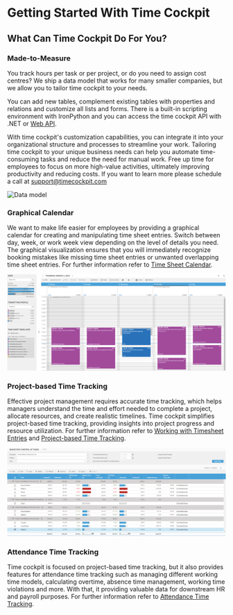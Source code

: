 # Getting Started With Time Cockpit

## What Can Time Cockpit Do For You?

### Made-to-Measure

You track hours per task or per project, or do you need to assign cost centres? We ship a data model that works for many smaller companies, but we allow you to tailor time cockpit to your needs. 

You can add new tables, complement existing tables with properties and relations and customize all lists and forms. There is a built-in scripting environment with IronPython and you can access the time cockpit API with .NET or [Web API](~/doc/web-api/overview.md).

With time cockpit's customization capabilities, you can integrate it into your organizational structure and processes to streamline your work. Tailoring time cockpit to your unique business needs can help you automate time-consuming tasks and reduce the need for manual work. Free up time for employees to focus on more high-value activities, ultimately improving productivity and reducing costs. If you want to learn more please schedule a call at support@timecockpit.com

![Data model](images/data-model.png "Data model")

### Graphical Calendar

We want to make life easier for employees by providing a graphical calendar for creating and manipulating time sheet entries. Switch between day, week, or work week view depending on the level of details you need. The graphical visualization ensures that you will immediately recognize booking mistakes like missing time sheet entries or unwanted overlapping time sheet entries. For further information refer to [Time Sheet Calendar](~/doc/timesheet-calendar/calendar.md).

![Graphical calendar](images/wc-calendar-overview.png "Graphical calendar")

### Project-based Time Tracking

Effective project management requires accurate time tracking, which helps managers understand the time and effort needed to complete a project, allocate resources, and create realistic timelines. Time cockpit simplifies project-based time tracking, providing insights into project progress and resource utilization. For further information refer to [Working with Timesheet Entries](~/doc/timesheet-calendar/working-with-timesheet-entries.md) and  [Project-based Time Tracking](~/doc/project-time-tracking/customer-project-task.md).

![Budgetary Control of Tasks](images/wc-budgetary-control-of-tasks.png "Budgetary Control of Tasks")

### Attendance Time Tracking

Time cockpit is focused on project-based time tracking, but it also provides features for attendance time tracking such as managing different working time models, calculating overtime, absence time management, working time violations and more. With that, it providing valuable data for downstream HR and payroll purposes. For further information refer to [Attendance Time Tracking](~/doc/employee-time-tracking/working-time.md).

<!-- ### Activity Tracking

The activity trackers help you to reconstruct the time you work on your PC. They automatically log what you are doing. Additionally you can import the call history from your phone if phone calls are relevant for your time sheet. As a developer connect time cockpit to your Microsoft Team Foundation Server to see when you checked in files and when changes happened to your work items. The graphical time sheet calendar visualizes this log and lets you transform activities into time sheet entries with a few mouse clicks. -->

<!-- ![Signals](images/signals.png "Signals") -->
